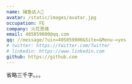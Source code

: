 ```yaml
---
name: 捕鱼达人🤨
avatar: /static/images/avatar.jpg
occupation: FE
company: 火花思维
email: 405059000@qq.com
qq: //message/?uin=405059000&Site=&Menu-=yes
# twitter: https://twitter.com/Twitter
# linkedin: https://www.linkedin.com
github: https://github.com
---
```


省略三千字。。。
